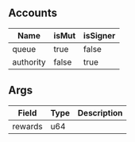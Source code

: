 ## Accounts
|Name|isMut|isSigner|
|--|--|--|
| queue | true | false |
| authority | false | true |
## Args
| Field | Type | Description |
|--|--|--|
| rewards |  u64 | |
